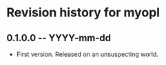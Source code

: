 # Revision history for myopl

## 0.1.0.0 -- YYYY-mm-dd

* First version. Released on an unsuspecting world.
